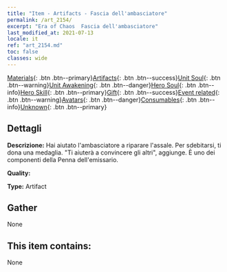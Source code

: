 ```yaml
---
title: "Item - Artifacts - Fascia dell'ambasciatore"
permalink: /art_2154/
excerpt: "Era of Chaos  Fascia dell'ambasciatore"
last_modified_at: 2021-07-13
locale: it
ref: "art_2154.md"
toc: false
classes: wide
---
```

 [Materials](/ItemsIT/){: .btn .btn--primary}[Artifacts](/ItemsIT/Artifacts/){: .btn .btn--success}[Unit Soul](/ItemsIT/UnitSoul/){: .btn .btn--warning}[Unit Awakening](/ItemsIT/UnitAwakening/){: .btn .btn--danger}[Hero Soul](/ItemsIT/HeroSoul/){: .btn .btn--info}[Hero Skill](/ItemsIT/HeroSkill/){: .btn .btn--primary}[Gift](/ItemsIT/Gift/){: .btn .btn--success}[Event related](/ItemsIT/Events/){: .btn .btn--warning}[Avatars](/ItemsIT/Avatars/){: .btn .btn--danger}[Consumables](/ItemsIT/Consumables/){: .btn .btn--info}[Unknown](/ItemsIT/Unknown/){: .btn .btn--primary}

## Dettagli
 **Descrizione:** Hai aiutato l'ambasciatore a riparare l'assale. Per sdebitarsi, ti dona una medaglia. \"Ti aiuterà a convincere gli altri\", aggiunge. È uno dei componenti della Penna dell'emissario.

 **Quality:** 

 **Type:** Artifact

## Gather

  None

## This item contains:

  None

